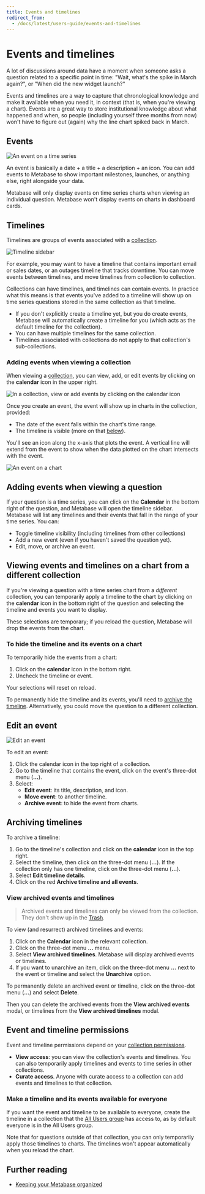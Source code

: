 ```yaml
---
title: Events and timelines
redirect_from:
  - /docs/latest/users-guide/events-and-timelines
---
```


# Events and timelines

A lot of discussions around data have a moment when someone asks a question related to a specific point in time: "Wait, what's the spike in March again?", or "When did the new widget launch?"

Events and timelines are a way to capture that chronological knowledge and make it available when you need it, in context (that is, when you're viewing a chart). Events are a great way to store institutional knowledge about what happened and when, so people (including yourself three months from now) won't have to figure out (again) why the line chart spiked back in March.

## Events

![An event on a time series](./images/event-on-a-time-series.png)

An event is basically a date + a title + a description + an icon. You can add events to Metabase to show important milestones, launches, or anything else, right alongside your data.

Metabase will only display events on time series charts when viewing an individual question. Metabase won't display events on charts in dashboard cards.

## Timelines

Timelines are groups of events associated with a [collection](collections.md).

![Timeline sidebar](./images/timeline-sidebar.png)

For example, you may want to have a timeline that contains important email or sales dates, or an outages timeline that tracks downtime. You can move events between timelines, and move timelines from collection to collection.

Collections can have timelines, and timelines can contain events. In practice what this means is that events you've added to a timeline will show up on time series questions stored in the same collection as that timeline.

- If you don't explicitly create a timeline yet, but you do create events, Metabase will automatically create a timeline for you (which acts as the default timeline for the collection).
- You can have multiple timelines for the same collection.
- Timelines associated with collections do not apply to that collection's sub-collections.

### Adding events when viewing a collection

When viewing a [collection](collections.md), you can view, add, or edit events by clicking on the **calendar** icon in the upper right.

![In a collection, view or add events by clicking on the calendar icon](./images/event-calendar.png)

Once you create an event, the event will show up in charts in the collection, provided:

- The date of the event falls within the chart's time range.
- The timeline is visible (more on that [below](#adding-events-when-viewing-a-question)).

You'll see an icon along the x-axis that plots the event. A vertical line will extend from the event to show when the data plotted on the chart intersects with the event.

![An event on a chart](./images/example-event.png)

## Adding events when viewing a question

If your question is a time series, you can click on the **Calendar** in the bottom right of the question, and Metabase will open the timeline sidebar. Metabase will list any timelines and their events that fall in the range of your time series. You can:

- Toggle timeline visibility (including timelines from other collections)
- Add a new event (even if you haven't saved the question yet).
- Edit, move, or archive an event.

## Viewing events and timelines on a chart from a different collection

If you're viewing a question with a time series chart from a _different_ collection, you can temporarily apply a timeline to the chart by clicking on the **calendar** icon in the bottom right of the question and selecting the timeline and events you want to display.

These selections are temporary; if you reload the question, Metabase will drop the events from the chart.

### To hide the timeline and its events on a chart

To temporarily hide the events from a chart:

1. Click on the **calendar** icon in the bottom right.
2. Uncheck the timeline or event.

Your selections will reset on reload.

To permanently hide the timeline and its events, you'll need to [archive the timeline](#archiving-timelines). Alternatively, you could move the question to a different collection.

## Edit an event

![Edit an event](./images/edit-an-event.png)

To edit an event:

1. Click the calendar icon in the top right of a collection.
2. Go to the timeline that contains the event, click on the event's three-dot menu (**...**).
3. Select:
   - **Edit event**: its title, description, and icon.
   - **Move event**: to another timeline.
   - **Archive event**: to hide the event from charts.

## Archiving timelines

To archive a timeline:

1. Go to the timeline's collection and click on the **calendar** icon in the top right.
2. Select the timeline, then click on the three-dot menu (**...**). If the collection only has one timeline, click on the three-dot menu (**...**).
3. Select **Edit timeline details**.
4. Click on the red **Archive timeline and all events**.

### View archived events and timelines

> Archived events and timelines can only be viewed from the collection. They don't show up in the [Trash](../exploration-and-organization/delete-and-restore.md).

To view (and resurrect) archived timelines and events:

1. Click on the **Calendar** icon in the relevant collection.
2. Click on the three-dot menu **...** menu.
3. Select **View archived timelines**. Metabase will display archived events or timelines.
4. If you want to unarchive an item, click on the three-dot menu **...** next to the event or timeline and select the **Unarchive** option.

To permanently delete an archived event or timeline, click on the three-dot menu (**...**) and select **Delete**.

Then you can delete the archived events from the **View archived events** modal, or timelines from the **View archived timelines** modal.

## Event and timeline permissions

Event and timeline permissions depend on your [collection permissions](../permissions/collections.md).

- **View access**: you can view the collection's events and timelines. You can also temporarily apply timelines and events to time series in other collections.
- **Curate access**. Anyone with curate access to a collection can add events and timelines to that collection.

### Make a timeline and its events available for everyone

If you want the event and timeline to be available to everyone, create the timeline in a collection that the [All Users group](../people-and-groups/managing.md#all-users) has access to, as by default everyone is in the All Users group.

Note that for questions outside of that collection, you can only temporarily apply those timelines to charts. The timelines won't appear automatically when you reload the chart.

## Further reading

- [Keeping your Metabase organized](https://www.metabase.com/learn/metabase-basics/administration/administration-and-operation/same-page)
